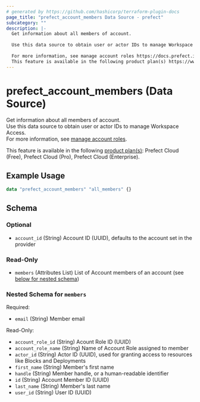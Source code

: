 ```yaml
---
# generated by https://github.com/hashicorp/terraform-plugin-docs
page_title: "prefect_account_members Data Source - prefect"
subcategory: ""
description: |-
  Get information about all members of account.
  
  Use this data source to obtain user or actor IDs to manage Workspace Access.
  
  For more information, see manage account roles https://docs.prefect.io/v3/manage/cloud/manage-users/manage-teams.
  This feature is available in the following product plan(s) https://www.prefect.io/pricing: Prefect Cloud (Free), Prefect Cloud (Pro), Prefect Cloud (Enterprise).
---
```


# prefect_account_members (Data Source)

Get information about all members of account.
<br>
Use this data source to obtain user or actor IDs to manage Workspace Access.
<br>
For more information, see [manage account roles](https://docs.prefect.io/v3/manage/cloud/manage-users/manage-teams).


This feature is available in the following [product plan(s)](https://www.prefect.io/pricing): Prefect Cloud (Free), Prefect Cloud (Pro), Prefect Cloud (Enterprise).

## Example Usage

```terraform
data "prefect_account_members" "all_members" {}
```

<!-- schema generated by tfplugindocs -->
## Schema

### Optional

- `account_id` (String) Account ID (UUID), defaults to the account set in the provider

### Read-Only

- `members` (Attributes List) List of Account members of an account (see [below for nested schema](#nestedatt--members))

<a id="nestedatt--members"></a>
### Nested Schema for `members`

Required:

- `email` (String) Member email

Read-Only:

- `account_role_id` (String) Acount Role ID (UUID)
- `account_role_name` (String) Name of Account Role assigned to member
- `actor_id` (String) Actor ID (UUID), used for granting access to resources like Blocks and Deployments
- `first_name` (String) Member's first name
- `handle` (String) Member handle, or a human-readable identifier
- `id` (String) Account Member ID (UUID)
- `last_name` (String) Member's last name
- `user_id` (String) User ID (UUID)
